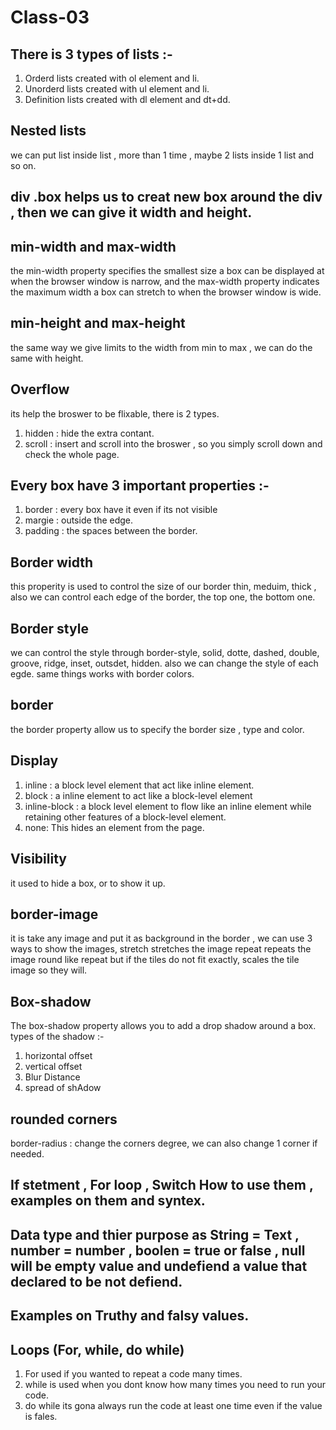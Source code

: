 # Class-03

## There is 3 types of lists :-
1. Orderd lists created with ol element and li.
2. Unorderd lists created with ul element and li.
3. Definition lists created with dl element and dt+dd.

## Nested lists 
we can put list inside list , more than 1 time , maybe 2 lists inside 1 list and so on.

## div .box helps us to creat new box around the div , then we can give it width and height.

## min-width and max-width
  the min-width property specifies the smallest size a box can be displayed at when the browser window is narrow, and the max-width property indicates the maximum width a box can stretch to when the browser window is wide.

## min-height and max-height
the same way we give limits to the width from min to max , we can do the same with height.

## Overflow
its help the broswer to be flixable, there is 2 types.
1. hidden : hide the extra contant.
2. scroll : insert and scroll into the broswer , so you simply scroll down and check the whole page.

## Every box have 3 important properties :-
1. border : every box have it even if its not visible
2. margie : outside the edge.
3. padding : the spaces between the border.

## Border width 
this properity is used to control the size of our border thin, meduim, thick , also we can control each edge of the border, the top one, the bottom one.

## Border style 
we can control the style through border-style, solid, dotte, dashed, double, groove, ridge, inset, outsdet, hidden.
also we can change the style  of each egde.
same things works with border colors.

## border
the border property allow us to specify the border size , type and color.

## Display
1. inline : a block level element that act like inline element.
2. block : a inline element to act like a block-level element
3. inline-block : a block level element to flow like an inline element while retaining other features of a block-level element.
4. none: This hides an element from the page.

## Visibility 
it used to hide a box, or to show it up.

## border-image
it is take any image and put it as background in the border , we can use 3 ways to show the images, 
stretch stretches the image repeat repeats the image round like repeat but if the  tiles do not fit exactly, scales  the tile image so they will.

## Box-shadow 
The box-shadow property allows you to add a drop shadow around a box.
types of the shadow :-
1. horizontal offset
2. vertical offset 
3. Blur Distance 
4. spread of shAdow

## rounded corners
border-radius : change the corners degree, we can also change 1 corner if needed.

## If stetment , For loop , Switch How to use them , examples on them and syntex.

## Data type and thier purpose as String = Text , number = number , boolen = true or false , null will be empty value and undefiend a value that declared to be not defiend.

## Examples on Truthy and falsy values.

##  Loops (For, while, do while)
1. For used if you wanted to repeat a code many times.
2. while is used when you dont know how many times you need to run your code.
3. do while its gona always run the code at least one time even if the value is fales.












